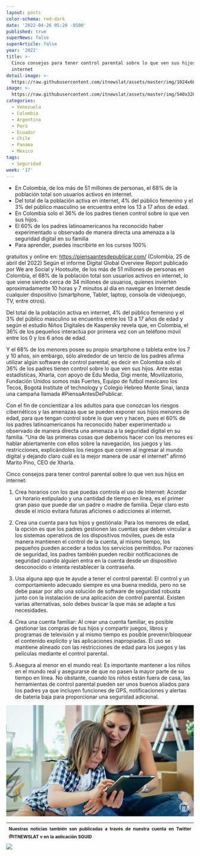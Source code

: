 ```yaml
---
layout: posts
color-schema: red-dark
date: '2022-04-26 05:20 -0500'
published: true
superNews: false
superArticle: false
year: '2022'
title: >-
  Cinco consejos para tener control parental sobre lo que ven sus hijos en
  internet
detail-image: >-
  https://raw.githubusercontent.com/itnewslat/assets/master/img/1024x680/mama-y-nino-con-tablet-g.jpg
image: >-
  https://raw.githubusercontent.com/itnewslat/assets/master/img/540x320/mama-y-nino-con-tablet-p.jpg
categories:
  - Venezuela
  - Colombia
  - Argentina
  - Perú
  - Ecuador
  - Chile
  - Panama
  - Mexico
tags:
  - Seguridad
week: '17'
---
```

- En Colombia, de los más de 51 millones de personas, el 68% de la población total son usuarios activos en internet.
- Del total de la población activa en internet, 4% del público femenino y el 3% del público masculino se encuentra entre los 13 a 17 años de edad.
- En Colombia solo el 36% de los padres tienen control sobre lo que ven sus hijos.
- El 60% de los padres latinoamericanos ha reconocido haber experimentado u observado de manera directa una amenaza a la seguridad digital en su familia
- Para aprender, puedes inscribirte en los cursos 100%

gratuitos y online en: https://piensaantesdepublicar.com/
(Colombia, 25 de abril del 2022) Según el informe  Digital Global Overview Report publicado por We are Social y Hootsuite, de los más de 51 millones de personas en Colombia,  el 68% de la población total  son usuarios activos en internet, lo que viene siendo cerca de 34 millones de usuarios, quienes invierten aproximadamente 10 horas y 7 minutos al día en navegar en Internet desde cualquier dispositivo (smartphone, Tablet, laptop, consola de videojuego, TV, entre otros). 

Del total de la población activa en internet, 4% del público femenino y el 3% del público masculino se encuentra entre los 13 a 17 años de edad y según el estudio Niños Digitales de Kaspersky revela que, en Colombia, el 36% de los pequeños interactúa por primera vez con un teléfono móvil entre los 0 y los 6 años de edad.

 Y el 68% de los menores posee su propio smartphone o tableta entre los 7 y 10 años, sin embargo, sólo alrededor de un tercio de los padres afirma utilizar algún software de control parental, es decir en Colombia solo el 36% de los padres tienen control sobre lo que ven sus hijos. 
Ante estas estadísticas, Xharla, con apoyo de Edu Media, Digi mente, Movilizatorio, Fundación Unidos somos más Fuertes, Equipo de futbol mexicano los Tecos, Bogotá Institute of technology y Colegio Hebreo Monte Sinai, lanza una campaña llamada #PiensaAntesDePublicar.

Con el fin de concientizar a los adultos para que conozcan los riesgos cibernéticos y las amenazas que se pueden exponer sus hijos menores de edad, para que tengan control sobre lo que ven y hacen, pues el 60% de los padres latinoamericanos ha reconocido haber experimentado u observado de manera directa una amenaza a la seguridad digital en su familia.
“Una de las primeras cosas que debemos hacer con los menores es hablar abiertamente con ellos sobre la navegación, los juegos y las restricciones, explicándoles los riesgos que corren al ingresar al mundo digital y dejando claro cuál es la mejor manera de usar el internet” afirmó Marito Pino, CEO de Xharla. 

Cinco consejos para tener control parental sobre lo que ven sus hijos en internet:

1. Crea horarios con los que puedas controla el uso de Internet: Acordar un horario estipulado y una cantidad de tiempo en línea, es el primer gran paso que puede dar un padre o madre de familia. Dejar claro esto desde el inicio evitara futuras aficiones o adicciones al internet.

1. Crea una cuenta para tus hijos y gestiónala: Para los menores de edad, la opción es que los padres gestionen las cuentas que deben vincular a los sistemas operativos de los dispositivos móviles, pues de esta manera mantienen el control de la cuenta, al mismo tiempo, los pequeños pueden acceder a todos los servicios permitidos. Por razones de seguridad, los padres también pueden recibir notificaciones de seguridad cuando alguien entra en la cuenta desde un dispositivo desconocido o intenta restablecer la contraseña. 

1. Usa alguna app que te ayude a tener el control parental: El control y un comportamiento adecuado siempre es una buena medida, pero no se debe pasar por alto una solución de software de seguridad robusta junto con la instalación de una aplicación de control parental. Existen varias alternativas, solo debes buscar la que más se adapte a tus necesidades.
1. Crea una cuenta familiar: Al crear una cuenta familiar, es posible gestionar las compras de tus hijos y compartir juegos, libros y programas de televisión y al mismo tiempo es posible prevenir/bloquear el contenido explícito y las aplicaciones inapropiadas. El uso se mantiene alineado con las restricciones de edad para los juegos y las películas mediante el control parental.

1. Asegura al menor en el mundo real:  Es importante mantener a los niños en el mundo real y asegurarse de que no pasen la mayor parte de su tiempo en línea. No obstante, cuando los niños están fuera de casa, las herramientas de control parental pueden ser unos buenos aliados para los padres ya que incluyen funciones de GPS, notificaciones y alertas de batería baja para proporcionar una seguridad adicional.


![](https://raw.githubusercontent.com/itnewslat/assets/master/img/540x320/mama-y-nino-con-tablet-p.jpg)


<table style="height: 42px;" width="569">
<tbody>
<tr>
<td style="text-align: justify;"><sub><strong>Nuestras noticias también son publicadas a través de nuestra cuenta en Twitter <a href="https://twitter.com/itnewslat?lang=es">@ITNEWSLAT</a> y en la aplicación <a href="https://squidapp.co/en/">SQUID</a></strong></sub></td>
</tr>
</tbody>
</table>

<img src="https://tracker.metricool.com/c3po.jpg?hash=56f88a41e39ab42c063cc51676587a04"/>